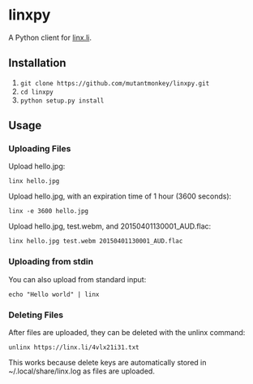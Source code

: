 # linxpy

A Python client for [linx.li](https://linx.li).

## Installation
1. `git clone https://github.com/mutantmonkey/linxpy.git`
2. `cd linxpy`
3. `python setup.py install`

## Usage

### Uploading Files
Upload hello.jpg:
```
linx hello.jpg
```

Upload hello.jpg, with an expiration time of 1 hour (3600 seconds):
```
linx -e 3600 hello.jpg
```

Upload hello.jpg, test.webm, and 20150401130001_AUD.flac:
```
linx hello.jpg test.webm 20150401130001_AUD.flac
```

### Uploading from stdin
You can also upload from standard input:
```
echo "Hello world" | linx
```

### Deleting Files
After files are uploaded, they can be deleted with the unlinx command:
```
unlinx https://linx.li/4vlx21i31.txt
```

This works because delete keys are automatically stored in
~/.local/share/linx.log as files are uploaded.
